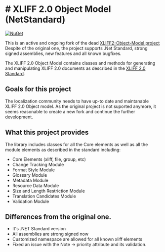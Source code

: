 # # XLIFF 2.0 Object Model (NetStandard)
[![NuGet](https://img.shields.io/badge/nuget-2.0.0-blue)](https://www.nuget.org/packages/Xliff.OM.NetStandard)

This is an active and ongoing fork of the dead [XLIFF2-Object-Model project](https://github.com/valdisiljuconoks/XLIFF2-Object-Model)
Despite of the original one, the project supports .Net Standard, strong signed assemblies, new features and all known bugfixes.

The XLIFF 2.0 Object Model contains classes and methods for generating and manipulating XLIFF 2.0 documents as described in the [XLIFF 2.0
Standard](http://docs.oasis-open.org/xliff/xliff-core/v2.0/xliff-core-v2.0.html).
 
## Goals for this project
The localization community needs to have up-to date and maintanable XLIFF 2.0 Object model.
As the original project is not suported anymore, it seems reasonable to create a new fork and continue the further development. 

## What this project provides 
The library includes classes for all the Core elements as well as all the 
module elements as described in the standard including: 

* Core Elements (xliff, file, group, etc)
* Change Tracking Module
* Format Style Module
* Glossary Module
* Metadata Module
* Resource Data Module
* Size and Length Restriction Module
* Translation Candidates Module
* Validation Module

## Differences from the original one.

* It's .NET Standard version
* All assemblies are strong signed now
* Customized namespace are allowed for all known xliff elements
* Fixed an issue with the Note -> priority attribute and its validation.
